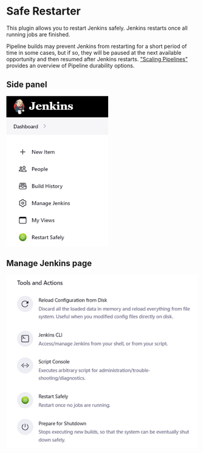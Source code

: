 # Safe Restarter

This plugin allows you to restart Jenkins safely.
Jenkins restarts once all running jobs are finished.

Pipeline builds may prevent Jenkins from restarting for a short period of time in some cases, but if so, they will be paused at the next available opportunity and then resumed after Jenkins restarts.
["Scaling Pipelines"](https://www.jenkins.io/doc/book/pipeline/scaling-pipeline/) provides an overview of Pipeline durability options.

## Side panel

![](docs/images/restart_side.png)

## Manage Jenkins page

![](docs/images/restart_admin.png)
